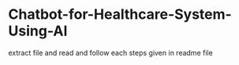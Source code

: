 # Chatbot-for-Healthcare-System-Using-AI
extract file and read and follow each steps given in readme file
